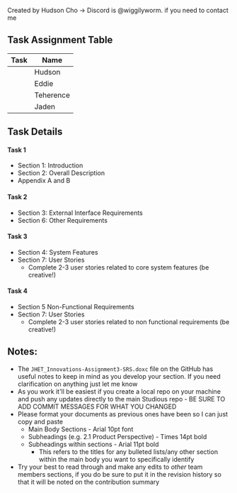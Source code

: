 Created by Hudson Cho -> Discord is @wiggilyworm. if you need to contact me
## **Task Assignment Table**

| Task | Name      |
| ---- | --------- |
|      | Hudson    |
|      | Eddie     |
|      | Teherence |
|      | Jaden     |

## **Task Details**
#### Task 1
- Section 1: Introduction
- Section 2: Overall Description
- Appendix A and B
#### Task 2
- Section 3: External Interface Requirements
- Section 6: Other Requirements
#### Task 3
- Section 4: System Features
- Section 7: User Stories
	- Complete 2-3 user stories related to core system features (be creative!)
#### Task 4
- Section 5 Non-Functional Requirements 
- Section 7: User Stories
	- Complete 2-3 user stories related to non functional requirements (be creative!)
## **Notes:**
- The `JHET_Innovations-Assignment3-SRS.doxc` file on the GitHub has useful notes to keep in mind as you develop your section. If you need clarification on anything just let me know
- As you work it'll be easiest if you create a local repo on your machine and push any updates directly to the main Studious repo - BE SURE TO ADD COMMIT MESSAGES FOR WHAT YOU CHANGED
- Please format your documents as previous ones have been so I can just copy and paste
	- Main Body Sections - Arial 10pt font
	- Subheadings (e.g. 2.1 Product Perspective) - Times 14pt bold
	- Subheadings within sections - Arial 11pt bold
		- This refers to the titles for any bulleted lists/any other section within the main body you want to specifically identify
- Try your best to read through and make any edits to *other* team members sections, if you do be sure to put it in the revision history so that it will be noted on the contribution summary

